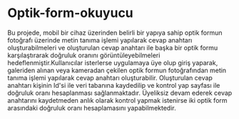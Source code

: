 # Optik-form-okuyucu
Bu projede, mobil bir cihaz üzerinden belirli bir yapıya sahip optik formun fotoğrafı üzerinde metin tanıma işlemi yapılarak cevap anahtarı oluşturabilmeleri ve oluşturulan cevap anahtarı ile başka bir optik formu karşılaştırarak doğruluk oranını görüntüleyebilmeleri hedeflenmiştir.Kullanıcılar isterlerse uygulamaya üye olup giriş yaparak, galeriden alınan veya kameradan çekilen optik formun fotoğrafından metin tanıma işlemi yapılarak cevap anahtarı oluşturabilir. Oluşturulan cevap anahtarı kişinin Id'si ile veri tabanına kaydedilip ve kontrol yap sayfası ile doğruluk oranı hesaplanması sağlanmaktadır. Üyeliksiz devam ederek  cevap anahtarını kaydetmeden anlık olarak kontrol yapmak istenirse iki optik form arasındaki doğruluk oranı hesaplamasını yapabilmektedir.
